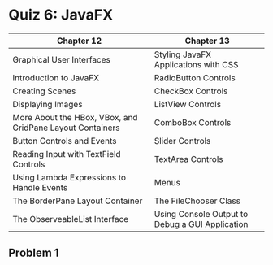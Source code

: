 <style type="text/css">ol { list-style-type: upper-alpha; }</style>

# Quiz 6: JavaFX

| Chapter 12 | Chapter 13 |
| --- | --- |
| Graphical User Interfaces | Styling JavaFX Applications with CSS |
| Introduction to JavaFX | RadioButton Controls |
| Creating Scenes | CheckBox Controls |
| Displaying Images | ListView Controls |
| More About the HBox, VBox, and GridPane Layout Containers | ComboBox Controls |
| Button Controls and Events | Slider Controls |
| Reading Input with TextField Controls | TextArea Controls |
| Using Lambda Expressions to Handle Events | Menus |
| The BorderPane Layout Container | The FileChooser Class |
| The ObserveableList Interface | Using Console Output to Debug a GUI Application |

## Problem 1
